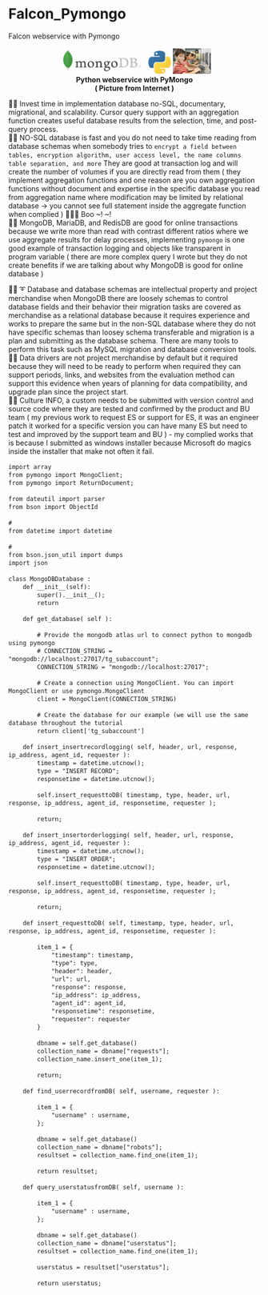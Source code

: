 # Falcon_Pymongo
Falcon webservice with Pymongo

<p align="center" width="100%">
    <img width="35%" src="https://github.com/jkaewprateep/Falcon_Pymongo/blob/main/mongoDB.jpg">
    <img width="9%" src="https://github.com/jkaewprateep/Falcon_Pymongo/blob/main/python.jpg">
    <img width="15%" src="https://github.com/jkaewprateep/Falcon_Pymongo/blob/main/kid_42.png"> </br> 
    <b> Python webservice with PyMongo </b> </br>
    <b> ( Picture from Internet ) </b> </br>
</p>

🧸💬 Invest time in implementation database no-SQL, documentary, migrational, and scalability. Cursor query support with an aggregation function creates useful database results from the selection, time, and post-query process. </br>
🐐💬 NO-SQL database is fast and you do not need to take time reading from database schemas when somebody tries to ```encrypt a field between tables, encryption algorithm, user access level, the name columns table separation, and more``` They are good at transaction log and will create the number of volumes if you are directly read from them ( they implement aggregation functions and one reason are you own aggregation functions without document and expertise in the specific database you read from aggregation name where modification may be limited by relational database -> you cannot see full statement inside the aggregate function when complied ) 👻💬💬 Boo ~! ~! </br>
🦭💬 MongoDB, MariaDB, and RedisDB are good for online transactions because we write more than read with contrast different ratios where we use aggregate results for delay processes, implementing ```pymongo``` is one good example of transaction logging and objects like transparent in program variable ( there are more complex query I wrote but they do not create benefits if we are talking about why MongoDB is good for online database ) </br>

🐑💬 ➰ Database and database schemas are intellectual property and project merchandise when MongoDB there are loosely schemas to  control database fields and their behavior their migration tasks are covered as merchandise as a relational database because it requires experience and works to prepare the same but in the non-SQL database where they do not have specific schemas than loosey schema transferable and migration is a plan and submitting as the database schema. There are many tools to perform this task such as MySQL migration and database conversion tools. </br>
🦁💬 Data drivers are not project merchandise by default but it required because they will need to be ready to perform when required they can support periods, links, and websites from the evaluation method can support this evidence when years of planning for data compatibility, and upgrade plan since the project start. </br>
🐯💬 Culture INFO, a custom needs to be submitted with version control and source code where they are tested and confirmed by the product and BU team ( my previous work to request ES or support for ES, it was an engineer patch it worked for a specific version you can have many ES but need to test and improved by the support team and BU ) - my complied works that is because I submitted as windows installer because Microsoft do magics inside the installer that make not often it fail. </br>

```
import array
from pymongo import MongoClient;
from pymongo import ReturnDocument;

from dateutil import parser
from bson import ObjectId

# 
from datetime import datetime

#
from bson.json_util import dumps
import json

class MongoDBDatabase :
    def __init__(self):
        super().__init__();
        return
    
    def get_database( self ):

        # Provide the mongodb atlas url to connect python to mongodb using pymongo
        # CONNECTION_STRING = "mongodb://localhost:27017/tg_subaccount";
        CONNECTION_STRING = "mongodb://localhost:27017";
        
        # Create a connection using MongoClient. You can import MongoClient or use pymongo.MongoClient
        client = MongoClient(CONNECTION_STRING)
        
        # Create the database for our example (we will use the same database throughout the tutorial
        return client['tg_subaccount']

    def insert_insertrecordlogging( self, header, url, response, ip_address, agent_id, requester ):
        timestamp = datetime.utcnow();
        type = "INSERT RECORD";
        responsetime = datetime.utcnow();

        self.insert_requesttoDB( timestamp, type, header, url, response, ip_address, agent_id, responsetime, requester );

        return;

    def insert_insertorderlogging( self, header, url, response, ip_address, agent_id, requester ):
        timestamp = datetime.utcnow();
        type = "INSERT ORDER";
        responsetime = datetime.utcnow();

        self.insert_requesttoDB( timestamp, type, header, url, response, ip_address, agent_id, responsetime, requester );

        return;
   
    def insert_requesttoDB( self, timestamp, type, header, url, response, ip_address, agent_id, responsetime, requester ):
    
        item_1 = {
            "timestamp": timestamp,
            "type": type,
            "header": header,
            "url": url,
            "response": response,
            "ip_address": ip_address,
            "agent_id": agent_id,
            "responsetime": responsetime,
            "requester": requester
        }
        
        dbname = self.get_database()
        collection_name = dbname["requests"];
        collection_name.insert_one(item_1);
        
        return;

    def find_userrecordfromDB( self, username, requester ):

        item_1 = {
            "username" : username,
        };

        dbname = self.get_database()
        collection_name = dbname["robots"];
        resultset = collection_name.find_one(item_1);

        return resultset;

    def query_userstatusfromDB( self, username ):

        item_1 = {
            "username" : username,
        };

        dbname = self.get_database()
        collection_name = dbname["userstatus"];
        resultset = collection_name.find_one(item_1);

        userstatus = resultset["userstatus"];

        return userstatus;
```
